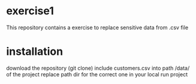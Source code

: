# exercise1

This repository contains a exercise to replace sensitive data from .csv file

# installation

download the repository (git clone)
include customers.csv into path /data/ of the project
replace path dir for the correct one in your local
run project
